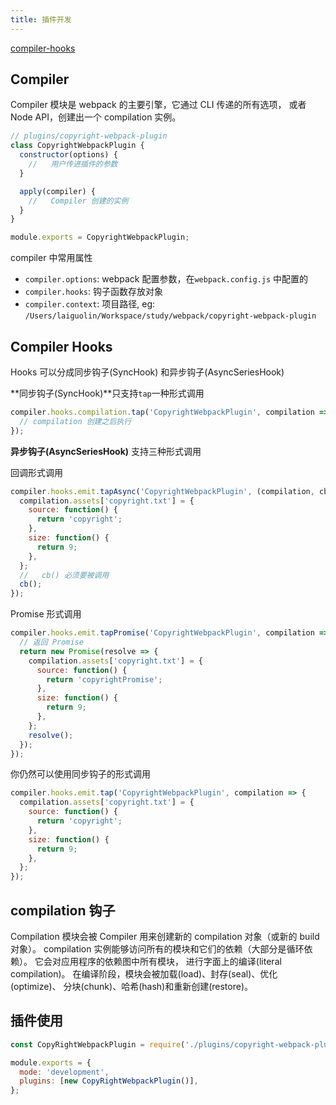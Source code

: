 ```yaml
---
title: 插件开发
---
```


[compiler-hooks](https://webpack.js.org/api/compiler-hooks/)

## Compiler

Compiler 模块是 webpack 的主要引擎，它通过 CLI 传递的所有选项， 或者 Node API，创建出一个 compilation 实例。

```js
// plugins/copyright-webpack-plugin
class CopyrightWebpackPlugin {
  constructor(options) {
    //   用户传进插件的参数
  }

  apply(compiler) {
    //   Compiler 创建的实例
  }
}

module.exports = CopyrightWebpackPlugin;
```

compiler 中常用属性

- `compiler.options`: webpack 配置参数，在`webpack.config.js` 中配置的
- `compiler.hooks`: 钩子函数存放对象
- `compiler.context`: 项目路径, eg: `/Users/laiguolin/Workspace/study/webpack/copyright-webpack-plugin`

## Compiler Hooks

Hooks 可以分成同步钩子(SyncHook) 和异步钩子(AsyncSeriesHook)

**同步钩子(SyncHook)**只支持`tap`一种形式调用

```js
compiler.hooks.compilation.tap('CopyrightWebpackPlugin', compilation => {
  // compilation 创建之后执行
});
```

**异步钩子(AsyncSeriesHook)** 支持三种形式调用

回调形式调用

```js
compiler.hooks.emit.tapAsync('CopyrightWebpackPlugin', (compilation, cb) => {
  compilation.assets['copyright.txt'] = {
    source: function() {
      return 'copyright';
    },
    size: function() {
      return 9;
    },
  };
  //   cb() 必须要被调用
  cb();
});
```

Promise 形式调用

```js
compiler.hooks.emit.tapPromise('CopyrightWebpackPlugin', compilation => {
  // 返回 Promise
  return new Promise(resolve => {
    compilation.assets['copyright.txt'] = {
      source: function() {
        return 'copyrightPromise';
      },
      size: function() {
        return 9;
      },
    };
    resolve();
  });
});
```

你仍然可以使用同步钩子的形式调用

```js
compiler.hooks.emit.tap('CopyrightWebpackPlugin', compilation => {
  compilation.assets['copyright.txt'] = {
    source: function() {
      return 'copyright';
    },
    size: function() {
      return 9;
    },
  };
});
```

## compilation 钩子

Compilation 模块会被 Compiler 用来创建新的 compilation 对象（或新的 build 对象）。 compilation 实例能够访问所有的模块和它们的依赖（大部分是循环依赖）。 它会对应用程序的依赖图中所有模块， 进行字面上的编译(literal compilation)。 在编译阶段，模块会被加载(load)、封存(seal)、优化(optimize)、 分块(chunk)、哈希(hash)和重新创建(restore)。

## 插件使用

```js
const CopyRightWebpackPlugin = require('./plugins/copyright-webpack-plugin');

module.exports = {
  mode: 'development',
  plugins: [new CopyRightWebpackPlugin()],
};
```
